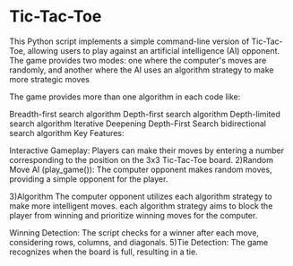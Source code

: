 # Tic-Tac-Toe
This Python script implements a simple command-line version of Tic-Tac-Toe, allowing users to play against an artificial intelligence (AI) opponent. The game provides two modes: one where the computer's moves are randomly, and another where the AI uses an algorithm strategy to make more strategic moves


The game provides more than one algorithm in each code like:

Breadth-first search algorithm
Depth-first search algorithm
Depth-limited search algorithm
Iterative Deepening Depth-First Search
bidirectional search algorithm
Key Features:

Interactive Gameplay:
Players can make their moves by entering a number corresponding to the position on the 3x3 Tic-Tac-Toe board.
2)Random Move AI (play_game()):
The computer opponent makes random moves, providing a simple opponent for the player.

3)Algorithm
The computer opponent utilizes each algorithm strategy to make more intelligent moves.
each algorithm strategy aims to block the player from winning and prioritize winning moves for the computer.

Winning Detection:
The script checks for a winner after each move, considering rows, columns, and diagonals.
5)Tie Detection:
The game recognizes when the board is full, resulting in a tie.
